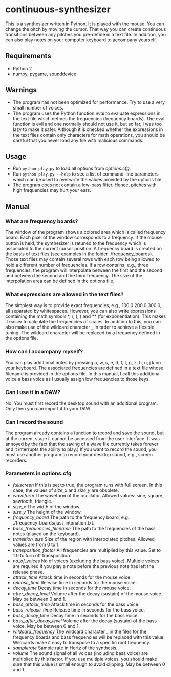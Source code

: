 # continuous-synthesizer
This is a synthesizer written in Python. It is played with the mouse. You can change the pitch by moving the cursor. That way you can create continuous transitions between any pitches you pre-define in a text file. In addition, you can also play notes on your computer keyboard to accompany yourself.


## Requirements
* Python 2
* numpy, pygame, sounddevice

## Warnings
* The program has not been optimized for performance. Try to use a very small number of voices.
* The program uses the Python function *eval* to evaluate expressions in the text file which defines the frequencies (frequency boards). The eval function is evil and one normally should not use it, but so far, I was too lazy to make it safer. Although it is checked whether the expressions in the text files contain only characters for math operations, you should be careful that you never load any file with malicious commands.

## Usage
* Run `python play.py` to load all options from *options.cfg*.
* Run `python play.py --help` to see a list of command-line parameters which can be used to overwrite the values provided by the options file.
* The program does not contain a low-pass filter. Hence, pitches with high frequencies may hurt your ears.

## Manual
### What are frequency boards?
The window of the program shows a colored area which is called frequency board. Each pixel of the window corresponds to a frequency. If the mouse button is held, the synthesizer is retuned to the frequency which is associated to the current cursor position.
A frequency board is created on the basis of text files (see examples in the folder ./frequency_boards). Those text files may contain several rows with each row being allowed to hold a different number of frequencies. If a row contains, e.g., three frequencies, the program will interpolate between the first and the second and between the second and the third frequency. The size of the interpolation area can be defined in the options file.

### What expressions are allowed in the text files?
The simplest way is to provide exact frequencies, e.g., 100.0 200.0 300.0, all separated by whitespaces. However, you can also write expressions containing the math symbols \*, /, (, ) and \*\* (for exponentiation). This makes it easier to calculate the frequencies of scales.
In addition to this, you can also make use of the wildcard character _ in order to achieve a flexible tuning. The wildcard character will be replaced by a frequency defined in the options file.


### How can I accompany myself?
You can play additional notes by pressing a, w, s, e, d, f, t, g, z, h, u, j k on your keyboard. The associated frequencies are defined in a text file whose filename is provided in the options file. In this manual, I call this additional voice a bass voice as I usually assign low frequencies to those keys.

### Can I use it in a DAW?
No. You must first record the desktop sound with an additional program. Only then you can import it to your DAW.

### Can I record the sound
The program already contains a function to record and save the sound, but at the current stage it cannot be accessed from the user interface. (I was annoyed by the fact that the saving of a wave file currently takes forever and it interrupts the ability to play.)
If you want to record the sound, you must use another program to record your desktop sound, e.g., screen recorders.  


### Parameters in options.cfg
* *fullscreen*
If this is set to true, the program runs with full screen. In this case, the values of *size_x* and *size_y* are obsolete.
* *waveform*
The waveform of the oscillator. Allowed values: sine, square, sawtooth, triangle.
* *size_x*
The width of the window.
* *size_y*
The height of the window.
* *frequency_board*
The path to the frequency board, e.g., ./frequency_boards/just_intonation.txt.
* *bass_frequencies_filename*
The path to the frequencies of the bass notes (played on the keyboard).
* *transition_size*
Size of the region with interpolated pitches. Allowed values are from 0 to 1.
* *transposition_factor*
All frequencies are multiplied by this value. Set to 1.0 to turn off transposition.
* *no_of_voices*
No of voices (excluding the bass voice). Multiple voices are required if you play a note before the previous note has left the release phase.
* *attack_time*
Attack time in seconds for the mouse voice.
* *release_time*
Release time in seconds for the mouse voice.
* *decay_time*
Decay time in seconds for the mouse voice.
* *after_decay_level*
Volume after the decay (sustain) of the mouse voice. May be between 0 and 1.
* *bass_attack_time*
Attack time in seconds for the bass voice.
* *bass_release_time*
Release time in seconds for the bass voice.
* *bass_decay_time*
Decay time in seconds for the bass voice.
* *bass_after_decay_level*
Volume after the decay (sustain) of the bass voice. May be between 0 and 1.
* *wildcard_frequency*
The wildcard character _ in the files for the frequency boards and bass frequencies will be replaced with this value. Wildcards make it easy to transpose to a specific root frequency.
* *samplerate*
Sample rate in Hertz of the synthesis.
* *volume*
The sound signal of all voices (including bass voice) are multiplied by this factor. If you use multiple voices, you should make sure that this value is small enough to avoid clipping. May be between 0 and 1.
